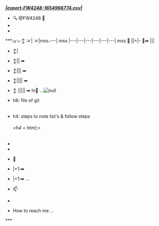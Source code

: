 ***|[export-FW4248-1654966774.csv](https://github.com/FW4248/FW4248/files/8884396/export-FW4248-1654966774.csv)|***
- 🔍 @FW4248 🔎
-  
- 
***:↙⤵-↕ 
:↙|
:↙|mss.---| mss |---|---|---|---|---|---| mss
🔻  ||+|- 🔻➡
    |||
   - ↕| 
   - ↕||   ➡
   - ↕|||      ➡
   - ↕||||         ➡
   - ↕ |||||           ➡ In🏴  ...![null](https://user-images.githubusercontent.com/104608815/173241620-cba63928-2b57-4fee-b501-73bf2e4f5221.png)



- <pin/>h6: file of git<h6>
- <pin/>h4: steps to note list's & follow steps<h6><h4 = html;><h6/>
- 
-   
- 🔻
-  |+1:➡
-   |+1:➡ ...
- 📫
- 
-   How to reach me ...

<!---
FW4248/FW4248 is a :✨~4248=FF0FF1: special :✨~4248=FF0FF1: repository because its `README.md` (this 652684496895.ah/1652687975811.ah             <
37777776620  005040  020040  112100  121601  10
4631  040247  040172  113514
37777776620  112156  121601  104631  046247  06
0627  046156  100606  104100
37777776620  100605  040204  103226  077576  17
0360  040361  113626  040243
37777776620  102211  102141  114611  122541  11
1626  114740  113226  111243
37777776620  040205  077536  022556  046100  17
0360  067361  040045  113514
37777776620  067141  170360  046361  067227  10
1514  121242  104141  067361
37777776620  173361  171365  174366  172764  17
4367  174761  045762  104201
37777776620  104114  060761  046156  100601  06
7201  046100  100601  067201
37777776620  046100  114643  046156  114643  06
7141  040045  046100  100624
37777776620  114643  123611  046156  104604  06
7231  173361  171365  174366
37777776620  172764  174367  174761  045762  10
4201  102114  114611  046156
37777776620  100624  114643  123611  067141  04
6100  104604  060645  046156
37777776620  104604  113642  067141  040045  04
0100  040100  113100  121627
37777776620  104500  077225  067100  077500  17
0360  060361  104604  077631
37777776620  075100  065536  122514  111626  05
5156  067557  040045  040100
37777776620  040100  022500  040100  040100  10
3114  040201  171500  077301
37777776620  066577  100624  114643  123611  04
0177  102211  077536  114627
37777776620  112211  114601  040250  170360  04
0361  040136  113204  122203
37777776620  102624  121625  170100  170760  05
7177  022556  040100  040100
37777776620  103114  040201  171100  077306  06
6577  104604  066631  077555
37777776620  040100  102211  077536  143362  17
3361  171365  174366  172764
37777776620  174367  174761  045762  104201  05
7100  122500  111626  057177
37777776620  040156  040045  040100  022500  00
5040  020040  112100  121601
37777776620  104631  040247  040172  113514  11
2156  121601  104631  046247
37777776620  060627  046156  100606  104100  10
0605  040204  103226  077576
37777776620  170360  040362  113626  040243  10
2211  102141  114611  122541
37777776620  111626  114740  113226  111243  04
0205  077536  022556  046100
37777776620  170360  067362  040045  113514  06
7141  170360  046362  067227
37777776620  101514  121242  104141  067361  17
3361  171365  174366  174365
37777776620  173360  173767  045771  104201  10
4114  060761  046156  100601
37777776620  067201  046100  100601  067201  04
6100  114643  046156  114643
37777776620  067141  040045  046100  100624  11
4643  123611  046156  104604
37777776620  067231  173361  171365  174366  17
4365  173360  173767  045771
37777776620  104201  102114  114611  046156  10
0624  114643  123611  067141
37777776620  046100  104604  060645  046156  10
4604  113642  067141  040045
37777776620  040100  040100  113100  121627  10
4500  077225  067100  077500
37777776620  170360  060362  104604  077631  07
5100  065536  122514  111626
37777776620  055156  067557  040045  040100  04
0100  022500  040100  040100
37777776620  103114  040201  171500  077301  06
6577  100624  114643  123611
37777776620  040177  102211  077536  114627  11
2211  114601  040250  170360
37777776620  040362  040136  113204  122203  10
2624  121625  170100  171360
37777776620  057177  022556  040100  040100  10
3114  040201  171100  077306
37777776620  066577  104604  066631  077555  04
0100  102211  077536  143362
37777776620  173361  171365  174366  174365  17
3360  173767  045771  104201
37777776620  057100  122500  111626  057177  04
0156  040045  040100  022500
37777776620  005040  020040  112100  121601  10
4631  040247  040172  113514
37777776620  112156  121601  104631  046247  06
0627  046156  100606  104100
37777776620  100605  040204  103226  077576  17
0360  040363  113626  040243
37777776620  102211  102141  114611  122541  11
1626  114740  113226  111243
37777776620  040205  077536  022556  046100  17
0360  067363  040045  113514
37777776620  067141  170360  046363  067227  10
1514  121242  104141  067361
37777776620  173361  171365  174366  171766  17
1370  174765  045767  104201
37777776620  104114  060761  046156  100601  06
7201  046100  100601  067201
37777776620  046100  114643  046156  114643  06
7141  040045  046100  100624
37777776620  114643  123611  046156  104604  06
7231  173361  171365  174366
37777776620  171766  171370  174765  045767  10
4201  102114  114611  046156
37777776620  100624  114643  123611  067141  04
6100  104604  060645  046156
37777776620  104604  113642  067141  040045  04
0100  040100  113100  121627
37777776620  104500  077225  067100  077500  17
0360  060363  104604  077631
37777776620  075100  065536  122514  111626  05
5156  067557  040045  040100
37777776620  040100  022500  040100  040100  10
3114  040201  171500  077301
37777776620  066577  100624  114643  123611  04
0177  102211  077536  114627
37777776620  112211  114601  040250  170360  04
0363  040136  113204  122203
37777776620  102624  121625  170100  171760  05
7177  022556  040100  040100
37777776620  103114  040201  171100  077306  06
6577  104604  066631  077555
37777776620  040100  102211  077536  143362  17
3361  171365  174366  171766
37777776620  171370  174765  045767  104201  05
7100  122500  111626  057177
37777776620  022556  040100  040100  020045  02
0012  040040  100624  114643
37777776620  123611  075100  046100  067227  10
0624  114643  123611  113514
37777776620  067141  103114  040201  102610  10
2201  113100  077206  170177
37777776620  172360  113100  121627  104500  06
0604  104604  060631  113245
37777776620  160223  113231  121626  102622  05
7100  067177  040045  170114
37777776620  172360  022556  046100  060627  17
0156  172360  113514  046156
37777776620  121203  060642  170610  170556  17
2766  173362  173770  173760
37777776620  174760  170763  100513  046210  17
0610  067141  100514  100601
37777776620  040156  100514  100601  040156  12
1514  067231  121514  060631
37777776620  022556  040100  112114  121601  10
4631  067247  102114  114611
37777776620  170556  172766  173362  173770  17
3760  174760  170763  100513
37777776620  046210  104604  067231  112114  12
1601  104631  060647  040156
37777776620  102114  122611  067141  102114  12
1211  060627  022556  040100
37777776620  040100  040100  113626  040243  11
2611  040176  040156  170177
37777776620  172360  102140  114611  040177  05
7172  046153  113245  067223
37777776620  067532  022557  040100  040100  04
0100  040045  040100  046100
37777776620  100606  040100  140763  077576  11
2155  121601  104631  077647
37777776620  104500  057204  113577  104631  10
0624  124231  170100  172360
37777776620  057100  102100  101626  112244  11
2605  040243  170360  077764
37777776620  067136  040045  040100  046100  10
0606  040100  143362  077576
37777776620  102155  114611  066555  040177  10
4500  057204  171177  170706
37777776620  172766  173362  173770  173760  17
4760  170763  100513  040210
37777776620  040136  113245  077623  067136  02
2500  040100  040100  020045
37777776620  020012  040040  100624  114643  12
3611  075100  046100  067227
37777776620  100624  114643  123611  113514  06
7141  103114  040201  102610
37777776620  102201  113100  077206  170177  17
2760  113100  121627  104500
37777776620  060604  104604  060631  113245  16
0223  113231  121626  102622
37777776620  057100  067177  040045  170114  17
2760  022556  046100  060627
37777776620  170156  172760  113514  046156  12
1203  060642  170610  170556
37777776620  172766  173362  173770  171365  17
4762  174362  100513  046210
37777776620  170610  067141  100514  100601  04
0156  100514  100601  040156
37777776620  121514  067231  121514  060631  02
2556  040100  112114  121601
37777776620  104631  067247  102114  114611  17
0556  172766  173362  173770
37777776620  171365  174762  174362  100513  04
6210  104604  067231  112114
37777776620  121601  104631  060647  040156  10
2114  122611  067141  102114
37777776620  121211  060627  022556  040100  04
0100  040100  113626  040243
37777776620  112611  040176  040156  170177  17
2760  102140  114611  040177
37777776620  057172  046153  113245  067223  06
7532  022557  040100  040100
37777776620  040100  040045  040100  046100  10
0606  040100  140763  077576
37777776620  112155  121601  104631  077647  10
4500  057204  113577  104631
37777776620  100624  124231  170100  172760  05
7100  102100  101626  112244
37777776620  112605  040243  170360  077765  06
7136  040045  040100  046100
37777776620  100606  040100  143362  077576  10
2155  114611  066555  040177
37777776620  104500  057204  171177  170706  17
2766  173362  173770  171365
37777776620  174762  174362  100513  040210  04
0136  113245  077623  067136
37777776620  022500  040100  040100  040045  04
0100  000100) appears on your GitHub profile.
You can click the Preview link to take a look at your changes.fd96a7c1210c3287b903b69f319fd3f86027022d
--->***

